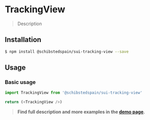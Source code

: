 # TrackingView

> Description

<!-- ![](./assets/preview.png) -->

## Installation

```sh
$ npm install @schibstedspain/sui-tracking-view --save
```

## Usage

### Basic usage
```js
import TrackingView from '@schibstedspain/sui-tracking-view'

return (<TrackingView />)
```


> **Find full description and more examples in the [demo page](#).**